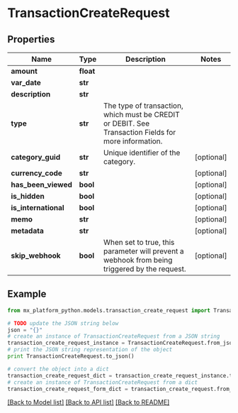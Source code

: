 # TransactionCreateRequest


## Properties
Name | Type | Description | Notes
------------ | ------------- | ------------- | -------------
**amount** | **float** |  | 
**var_date** | **str** |  | 
**description** | **str** |  | 
**type** | **str** | The type of transaction, which must be CREDIT or DEBIT. See Transaction Fields for more information. | 
**category_guid** | **str** | Unique identifier of the category. | [optional] 
**currency_code** | **str** |  | [optional] 
**has_been_viewed** | **bool** |  | [optional] 
**is_hidden** | **bool** |  | [optional] 
**is_international** | **bool** |  | [optional] 
**memo** | **str** |  | [optional] 
**metadata** | **str** |  | [optional] 
**skip_webhook** | **bool** | When set to true, this parameter will prevent a webhook from being triggered by the request. | [optional] 

## Example

```python
from mx_platform_python.models.transaction_create_request import TransactionCreateRequest

# TODO update the JSON string below
json = "{}"
# create an instance of TransactionCreateRequest from a JSON string
transaction_create_request_instance = TransactionCreateRequest.from_json(json)
# print the JSON string representation of the object
print TransactionCreateRequest.to_json()

# convert the object into a dict
transaction_create_request_dict = transaction_create_request_instance.to_dict()
# create an instance of TransactionCreateRequest from a dict
transaction_create_request_form_dict = transaction_create_request.from_dict(transaction_create_request_dict)
```
[[Back to Model list]](../README.md#documentation-for-models) [[Back to API list]](../README.md#documentation-for-api-endpoints) [[Back to README]](../README.md)


